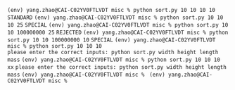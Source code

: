 ```(env) yang.zhao@CAI-C02YV0FTLVDT misc % python sort.py 10 10 10 10```       
```STANDARD```
```(env) yang.zhao@CAI-C02YV0FTLVDT misc % python sort.py 10 10 10 25```
```SPECIAL```
```(env) yang.zhao@CAI-C02YV0FTLVDT misc % python sort.py 10 10 100000000 25```
```REJECTED```
```(env) yang.zhao@CAI-C02YV0FTLVDT misc % python sort.py 10 10 100000000 10```
```SPECIAL```
```(env) yang.zhao@CAI-C02YV0FTLVDT misc % python sort.py 10 10 10```          
```please enter the correct inputs: python sort.py width height length mass```
```(env) yang.zhao@CAI-C02YV0FTLVDT misc % python sort.py 10 10 10 xx```
```please enter the correct inputs: python sort.py width height length mass```
```(env) yang.zhao@CAI-C02YV0FTLVDT misc % ```
```(env) yang.zhao@CAI-C02YV0FTLVDT misc % ```
